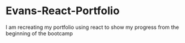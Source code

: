 # Evans-React-Portfolio

I am recreating my portfolio using react to show my progress from the beginning of the bootcamp
